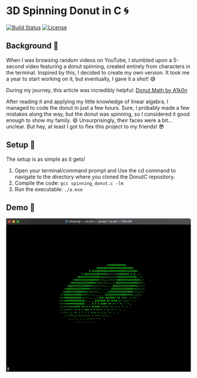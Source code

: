 # 3D Spinning Donut in C 🌀

[![Build Status](https://img.shields.io/badge/build-passing-brightgreen)](https://github.com/TomC333/DonutC)
[![License](https://img.shields.io/badge/license-MIT-blue)](https://github.com/TomC333/DonutC/blob/main/LICENSE)

## Background 🤯

When I was browsing random videos on YouTube, I stumbled upon a 5-second video featuring a donut spinning, created entirely from characters in the terminal. Inspired by this, I decided to create my own version. It took me a year to start working on it, but eventually, I gave it a shot! 😅

During my journey, this article was incredibly helpful: [Donut Math by A1k0n](https://www.a1k0n.net/2011/07/20/donut-math.html)

After reading it and applying my little knowledge of linear algebra, I managed to code the donut in just a few hours. Sure, I probably made a few mistakes along the way, but the donut was spinning, so I considered it good enough to show my family. 😄 Unsurprisingly, their faces were a bit... unclear. But hey, at least I got to flex this project to my friends! 😎

## Setup 🌱

The setup is as simple as it gets!

1. Open your terminal/command prompt and Use the cd command to navigate to the directory where you cloned the DonutC repository.
2. Compile the code: `gcc spinning_donut.c -lm`
3. Run the executable: `./a.exe`

## Demo 🚀

![Demo](https://github.com/TomC333/DonutC/blob/main/Images/donut.gif)
